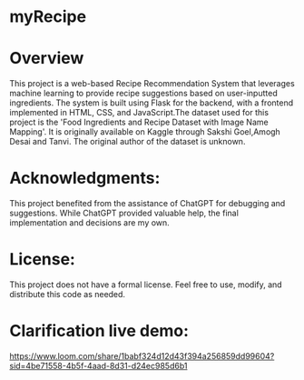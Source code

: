 # myRecipe
# Overview
This project is a web-based Recipe Recommendation System that leverages machine learning to provide recipe suggestions based on user-inputted ingredients. The system is built using Flask for the backend, with a frontend implemented in HTML, CSS, and JavaScript.The dataset used for this project is the 'Food Ingredients and Recipe Dataset with Image Name Mapping'. It is originally available on Kaggle through Sakshi Goel,Amogh Desai and Tanvi. The original author of the dataset is unknown.
# Acknowledgments: 
This project benefited from the assistance of ChatGPT for debugging and suggestions. While ChatGPT provided valuable help, the final implementation and decisions are my own.
# License: 
This project does not have a formal license. Feel free to use, modify, and distribute this code as needed.

# Clarification live demo:
https://www.loom.com/share/1babf324d12d43f394a256859dd99604?sid=4be71558-4b5f-4aad-8d31-d24ec985d6b1
